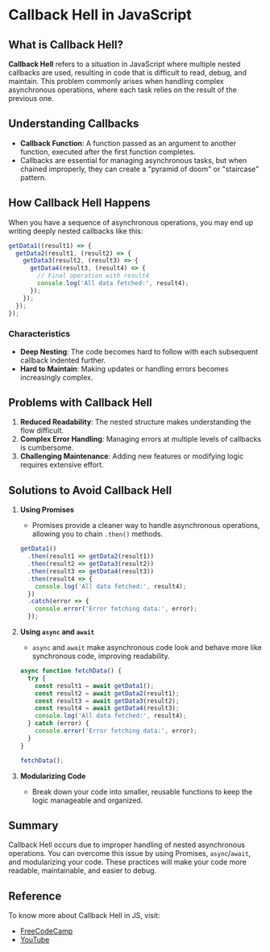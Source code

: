 # Callback Hell in JavaScript

## What is Callback Hell?
**Callback Hell** refers to a situation in JavaScript where multiple nested callbacks are used, resulting in code that is difficult to read, debug, and maintain. This problem commonly arises when handling complex asynchronous operations, where each task relies on the result of the previous one.

## Understanding Callbacks
- **Callback Function**: A function passed as an argument to another function, executed after the first function completes.
- Callbacks are essential for managing asynchronous tasks, but when chained improperly, they can create a "pyramid of doom" or "staircase" pattern.

## How Callback Hell Happens
When you have a sequence of asynchronous operations, you may end up writing deeply nested callbacks like this:
```javascript
getData1((result1) => {
  getData2(result1, (result2) => {
    getData3(result2, (result3) => {
      getData4(result3, (result4) => {
        // Final operation with result4
        console.log('All data fetched:', result4);
      });
    });
  });
});
```
### Characteristics
- **Deep Nesting**: The code becomes hard to follow with each subsequent callback indented further.
- **Hard to Maintain**: Making updates or handling errors becomes increasingly complex.

## Problems with Callback Hell
1. **Reduced Readability**: The nested structure makes understanding the flow difficult.
2. **Complex Error Handling**: Managing errors at multiple levels of callbacks is cumbersome.
3. **Challenging Maintenance**: Adding new features or modifying logic requires extensive effort.

## Solutions to Avoid Callback Hell
1. **Using Promises**
   - Promises provide a cleaner way to handle asynchronous operations, allowing you to chain `.then()` methods.
   ```javascript
   getData1()
     .then(result1 => getData2(result1))
     .then(result2 => getData3(result2))
     .then(result3 => getData4(result3))
     .then(result4 => {
       console.log('All data fetched:', result4);
     })
     .catch(error => {
       console.error('Error fetching data:', error);
     });
   ```

2. **Using `async` and `await`**
   - `async` and `await` make asynchronous code look and behave more like synchronous code, improving readability.
   ```javascript
   async function fetchData() {
     try {
       const result1 = await getData1();
       const result2 = await getData2(result1);
       const result3 = await getData3(result2);
       const result4 = await getData4(result3);
       console.log('All data fetched:', result4);
     } catch (error) {
       console.error('Error fetching data:', error);
     }
   }

   fetchData();
   ```
   
3. **Modularizing Code**
   - Break down your code into smaller, reusable functions to keep the logic manageable and organized.

## Summary
Callback Hell occurs due to improper handling of nested asynchronous operations. You can overcome this issue by using Promises, `async`/`await`, and modularizing your code. These practices will make your code more readable, maintainable, and easier to debug.

## Reference
To know more about Callback Hell in JS, visit:

- [FreeCodeCamp](https://www.freecodecamp.org/news/how-to-deal-with-nested-callbacks-and-avoid-callback-hell-1bc8dc4a2012/)
- [YouTube](https://www.youtube.com/watch?v=qObQUq7x4WM&list=PLfEr2kn3s-br9ZFmejfLhAgMbGgbpdof8&index=124)